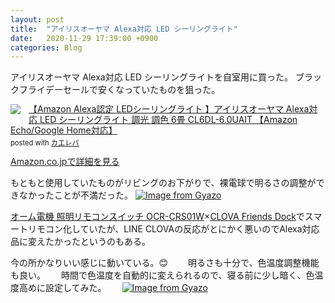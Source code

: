 ```yaml
---
layout: post
title:  "アイリスオーヤマ Alexa対応 LED シーリングライト"
date:   2020-11-29 17:39:00 +0900
categories: Blog
---
```

アイリスオーヤマ Alexa対応 LED シーリングライトを自室用に買った。
ブラックフライデーセールで安くなっていたものを狙った。
<div class="krb-amzlt-box" style="margin-bottom:0px;"><div class="krb-amzlt-image" style="float:left;margin:0px 12px 1px 0px;"><a href="https://www.amazon.co.jp/gp/product/B07J5YNK3B/ref=as_li_ss_il?ie=UTF8&psc=1&linkCode=li2&tag=peipeipe-22&linkId=752dfb7defc1c82a692d791ab95c1fbb&language=ja_JP" target="_blank" rel="nofollow" rel="nofollow"><img border="0" src="//ws-fe.amazon-adsystem.com/widgets/q?_encoding=UTF8&ASIN=B07J5YNK3B&Format= _SL250_&ID=AsinImage&MarketPlace=JP&ServiceVersion=20070822&WS=1&tag=peipeipe-22&language=ja_JP" ></a><img src="https://ir-jp.amazon-adsystem.com/e/ir?t=peipeipe-22&language=ja_JP&l=li2&o=9&a=B07J5YNK3B" width="1" height="1" border="0" alt="" style="border:none !important; margin:0px !important;" /></div><div class="krb-amzlt-info" style="line-height:120%; margin-bottom: 10px"><div class="krb-amzlt-name" style="margin-bottom:10px;line-height:120%"><a href="https://www.amazon.co.jp/gp/product/B07J5YNK3B/ref=as_li_ss_il?ie=UTF8&psc=1&linkCode=li2&tag=peipeipe-22&linkId=752dfb7defc1c82a692d791ab95c1fbb&language=ja_JP" name="amazletlink" target="_blank" rel="nofollow" rel="nofollow">【Amazon Alexa認定 LEDシーリングライト 】アイリスオーヤマ Alexa対応 LED シーリングライト 調光 調色 6畳 CL6DL-6.0UAIT 【Amazon Echo/Google Home対応】</a><div class="krb-amzlt-powered-date" style="font-size:80%;margin-top:5px;line-height:120%">posted with <a href="https://kaereba.com/wind/" title="amazlet" target="_blank" rel="nofollow" rel="nofollow">カエレバ</a></div></div><div class="krb-amzlt-detail"></div><div class="krb-amzlt-sub-info" style="float: left;"><div class="krb-amzlt-link" style="margin-top: 5px"><a href="https://www.amazon.co.jp/gp/product/B07J5YNK3B/ref=as_li_ss_il?ie=UTF8&psc=1&linkCode=li2&tag=peipeipe-22&linkId=752dfb7defc1c82a692d791ab95c1fbb&language=ja_JP" name="amazletlink" target="_blank" rel="nofollow" rel="nofollow">Amazon.co.jpで詳細を見る</a></div></div></div><div class="krb-amzlt-footer" style="clear: left"></div></div>

もともと使用していたものがリビングのお下がりで、裸電球で明るさの調整ができなかったことが不満だった。
[![Image from Gyazo](https://i.gyazo.com/b5f8cf26c83c5a720944e6eea30e6483.jpg)](https://gyazo.com/b5f8cf26c83c5a720944e6eea30e6483)

[オーム電機 照明リモコンスイッチ OCR-CRS01W](https://amzn.to/3mmuHOM)×[CLOVA Friends Dock](https://clova.line.me/clova-friends-series/clova-friends/dock/)でスマートリモコン化していたが、LINE CLOVAの反応がとにかく悪いのでAlexa対応品に変えたかったというのもある。

今の所かなりいい感じに動いている。😊　　
明るさも十分で、色温度調整機能も良い。　　
時間で色温度を自動的に変えられるので、寝る前に少し暗く、色温度高めに設定してみた。　　
[![Image from Gyazo](https://i.gyazo.com/12f00c6df1756eefbaacd46d830a8b9b.jpg)](https://gyazo.com/12f00c6df1756eefbaacd46d830a8b9b)